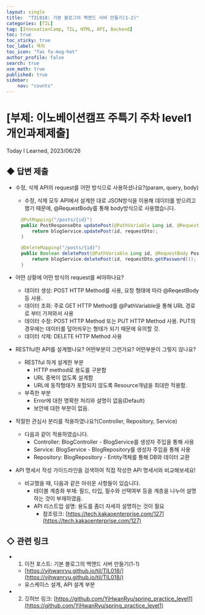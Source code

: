 ```yaml
---
layout: single
title:  "TIL018: 기본 블로그의 백앤드 서버 만들기(1-2)"
categories: [TIL]
tag: [InnovationCamp, TIL, HTML, API, Backend] 
toc: true
toc_sticky: true
toc_label: 목차
toc_icon: "fas fa-mug-hot"
author_profile: false
search: true
use_math: true
published: true
sidebar:
    nav: "counts"
---
```


# [부제: 이노베이션캠프 주특기 주차 level1 개인과제제출]
Today I Learned, 2023/06/26

## ◆ 답변 제출
- 수정, 삭제 API의 request를 어떤 방식으로 사용하셨나요?(param, query, body)
  - 수정, 삭제 모두 API에서 설계한 대로 JSON방식을 이용해 데이터를 받으려고 했기 때문에, @RequestBody를 통해 body방식으로 사용했습니다.
  
  ```java
    @PutMapping("/posts/{id}")
    public PostResponseDto updatePost(@PathVariable Long id, @RequestBody PostRequestDto requestDto) {
        return blogService.updatePost(id, requestDto);
    }

    @DeleteMapping("/posts/{id}")
    public Boolean deletePost(@PathVariable Long id, @RequestBody PostRequestDto requestDto) {
        return blogService.deletePost(id, requestDto.getPassword());
    }
  ```

- 어떤 상황에 어떤 방식의 request를 써야하나요?
  - 데이터 생성: POST HTTP Method를 사용, 요청 형태에 따라 @ReqestBody 등 사용.
  - 데이터 조회: 주로 GET HTTP Method를 @PathVariable을 통해 URL 경로로 부터 가져와서 사용
  - 데이터 수정: POST HTTP Method 또는 PUT HTTP Method 사용. PUT의 경우에는 데이터를 덮어씌우는 형태가 되기 때문에 유의할 것.
  - 데이터 삭제: DELETE HTTP Method 사용

- RESTful한 API를 설계했나요? 어떤부분이 그런가요? 어떤부분이 그렇지 않나요?
  - RESTful 하게 설계한 부분
    - HTTP method로 용도를 구분함
    - URL 중복이 없도록 설계함
    - URL에 동작형태가 포함되지 않도록 Resource개념을 최대한 적용함.
  - 부족한 부분
    - Error에 대한 명확한 처리와 설명이 없음(Default)
    - 보안에 대한 부분이 없음.

- 적절한 관심사 분리를 적용하였나요?(Controller, Repository, Service)
  - 다음과 같이 적용하였습니다.
    - Controller: BlogController - BlogService를 생성자 주입을 통해 사용
    - Service: BlogService - BlogRepository를 생성자 주입을 통해 사용
    - Repository: BlogRepository - Entity객체를 통해 DB와 데이터 교환
    
- API 명세서 작성 가이드라인을 검색하여 직접 작성한 API 명세서와 비교해보세요!
  - 비교했을 때, 다음과 같은 아쉬운 사항들이 있습니다.
    - 테이블 계층화 부재: 필드, 타입, 필수와 선택여부 등을 계층을 나누어 설명하는 것이 부재하였음.
    - API 리스트업 설명: 용도를 좀더 자세히 설명하는 것이 필요
      - 참조링크: [https://tech.kakaoenterprise.com/127](https://tech.kakaoenterprise.com/127)

## ◇ 관련 링크
- 1) 이전 포스트: 기본 블로그의 백앤드 서버 만들기(1-1)
  - [https://yihwanryu.github.io/til/TIL018/](https://yihwanryu.github.io/til/TIL018/)
  - 유스케이스 설계, API 설계 부분
- 2) 깃허브 링크: [https://github.com/YiHwanRyu/spring_practice_level1](https://github.com/YiHwanRyu/spring_practice_level1)
